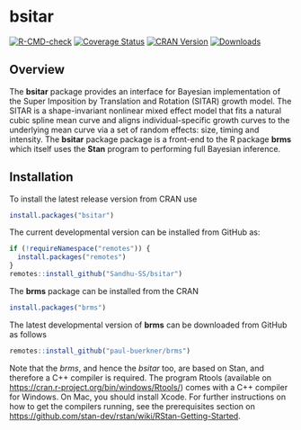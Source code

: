 # bsitar

[![R-CMD-check](https://github.com/Sandhu-SS/bsitar/workflows/R-CMD-check/badge.svg)](https://github.com/Sandhu-SS/bsitar/actions)
[![Coverage
Status](https://codecov.io/github/Sandhu-SS/bsitar/coverage.svg?branch=master)](https://app.codecov.io/github/Sandhu-SS/bsitar?branch=main)
[![CRAN
Version](https://www.r-pkg.org/badges/version/bsitar)](https://cran.r-project.org/package=bsitar)
[![Downloads](https://cranlogs.r-pkg.org/badges/bsitar?color=brightgreen)](https://CRAN.R-project.org/package=bsitar)

## Overview

The **bsitar** package provides an interface for Bayesian implementation
of the Super Imposition by Translation and Rotation (SITAR) growth
model. The SITAR is a shape-invariant nonlinear mixed effect model that
fits a natural cubic spline mean curve and aligns individual-specific
growth curves to the underlying mean curve via a set of random effects:
size, timing and intensity. The **bsitar** package package is a
front-end to the R package **brms** which itself uses the **Stan**
program to performing full Bayesian inference.

## Installation

To install the latest release version from CRAN use

``` r
install.packages("bsitar")
```

The current developmental version can be installed from GitHub as:

``` r
if (!requireNamespace("remotes")) {
  install.packages("remotes")
}
remotes::install_github("Sandhu-SS/bsitar")
```

The **brms** package can be installed from the CRAN

``` r
install.packages("brms")
```

The latest developmental version of **brms** can be downloaded from
GitHub as follows

``` r
remotes::install_github("paul-buerkner/brms")
```

Note that the *brms*, and hence the *bsitar* too, are based on Stan, and
therefore a C++ compiler is required. The program Rtools (available on
<https://cran.r-project.org/bin/windows/Rtools/>) comes with a C++
compiler for Windows. On Mac, you should install Xcode. For further
instructions on how to get the compilers running, see the prerequisites
section on
<https://github.com/stan-dev/rstan/wiki/RStan-Getting-Started>.
